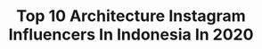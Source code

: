 ---
title: Top 10 Architecture Instagram Influencers In Indonesia In 2020
description: >-
  Find top architecture Instagram influencers in Indonesia in 2020. Most popular hashtags: #architecture #dirumahaja #art.
platform: Instagram
hits: 131
text_top: Analyze the most popular Instagram accounts on inBeat.
text_bottom: Our search engine aggregates 131 Instagram influencers like this in Indonesia for you to connect with.
profiles:
  - username: "itsteme"
    fullname: >-
      teme Abdullah
    bio: >-
      Architecture | Artist, Author. For books & exclusive items, visit @temeabdullah
    location: "Indonesia"
    followers: 229107
    engagement: 2083
    commentsToLikes: 0.014995
    id: ckap15meit5dw0i78yxxgh1x8
    verified: false
    hashtags: "#sketch, #teme2020, #agongkita, #daulattuanku"
  - username: "gionandez_al"
    fullname: >-
      𝙂𝙞𝙤 𝙁𝙚𝙧𝙣𝙖𝙣𝙙𝙚𝙯 𝘼𝙡𝙫𝙞𝙣
    bio: >-
      👨🏻‍🏫Architecture Lecturer 👨🏻‍🎓S.T., M.T. 🤴🏻1st RU Mister Icon World ‘18 🤴🏻3rd RU Gentleman of Indonesia ‘18 📸Click Portraiture ✨Jabar New Top Model
    location: "Indonesia"
    followers: 24662
    engagement: 218
    commentsToLikes: 0.055675
    id: ck0vzzpa4bo7i0i19f8lcey2f
    verified: false
    hashtags: "#jntm, #covid19, #staysafe, #photographer"
  - username: "cee_explorer"
    fullname: >-
      Cédric Houmadi
    bio: >-
      Travel Photographer Architecture | Landscape | Portrait ✉️ : cee.explorer@gmail.com
    location: "Indonesia"
    followers: 31056
    engagement: 563
    commentsToLikes: 0.026243
    id: ck5c7lqji7rl60i11wrszl9vj
    verified: false
    hashtags: "#discover, #architecturephotography, #hellofrom, #dolomites"
  - username: "deloriell"
    fullname: >-
      Jingga!
    bio: >-
      18| Studygramㅡart Business Inquiries ? dm/email me! ⁎⁺ ➜ Architectureur'20 ENTJ ( Slytherin ) 🍪🥛
    location: "Indonesia"
    followers: 4918
    engagement: 1766
    commentsToLikes: 0.053711
    id: ckf5mso22v7bd0j23fax9jzuf
    verified: false
    hashtags: "#prettynotes, #simple, #studygramindo, #notes"
  - username: "haloarsitek"
    fullname: >-
      Halo Arsitek
    bio: >-
      Architecture Media & Design Studio • 🌐 haloarsitek.id Looking for Architect? Click the link below
    location: "Indonesia"
    followers: 101986
    engagement: 310
    commentsToLikes: 0.005121
    id: ck15rcger78ez0i19j4t9g2h0
    verified: false
    hashtags: "#arsitekturuntar, #eventjakarta, #soediloka, #2020"
  - username: "localdiskd"
    fullname: >-
      Dinar Rizqi Yuangga | 🇮🇩
    bio: >-
      👦 Creative Enthusiast 📩 Collab / Bussines hit on DM or Email 📍 Surabaya - Tulungagung. @architectureinlife Team
    location: "Indonesia"
    followers: 4518
    engagement: 1493
    commentsToLikes: 0.111397
    id: ckap2spa705ef0i78moev0q1n
    verified: false
    hashtags: "#dirumahaja, #withgalaxy, #droidshooter, #wtf20home"
  - username: "hari.srg"
    fullname: >-
      Hari Hajaruddin Siregar
    bio: >-
      👨‍🌾 Travel, Architecture, Culture 📧 hari.hajaruddin.siregar@gmail.com 🌍 www.liburlagi.com 🏠 Medan, Indonesia
    location: "Indonesia"
    followers: 13342
    engagement: 509
    commentsToLikes: 0.034938
    id: ck6u1rkyzngtq0j71lpvclva1
    verified: false
    hashtags: "#travelblogger, #instatraveling, #seoul, #indozonetravel"
  - username: "aryindra"
    fullname: >-
      ary indra
    bio: >-
      Architect, Founder of Aboday, Chief Curator Indonesia Pavilion at Venice Architecture Biennale 2018 & A Dedicated Wanderer living in Selojene Salatiga
    location: "Indonesia"
    followers: 15946
    engagement: 309
    commentsToLikes: 0.014306
    id: ck5cj63o1u1zz0i11uwkeip19
    verified: false
    hashtags: ""
  - username: "donyhw"
    fullname: >-
      dony hendro wibowo
    bio: >-
      ❤️ : #sketch #watercolour #architecture 📐@visual_studiopro 📷 @donyhw2 creative hub @tandhok_artspace
    location: "Indonesia"
    followers: 2571
    engagement: 923
    commentsToLikes: 0.086096
    id: ck6txq7gaz8830j71dra97x4d
    verified: false
    hashtags: "#painting, #roughpaper, #dirumahaja, #watercolorpainting"
  - username: "dphsarchitects"
    fullname: >-
      Don Pieto + Henny Suwardi Arch
    bio: >-
      DP+HS architects | Indonesia Architecture & Interior Design Consultant dphsarchitects@yahoo.com
    location: "Indonesia"
    followers: 55140
    engagement: 141
    commentsToLikes: 0.004513
    id: ck6ufoh9wy84a0j7125oj93c5
    verified: false
    hashtags: "#instagood, #rumah, #dreamhome, #picoftheday"
---